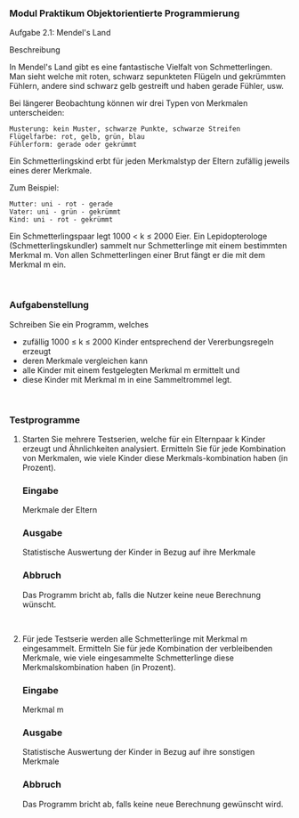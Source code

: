 ### Modul Praktikum Objektorientierte Programmierung ###

Aufgabe 2.1: Mendel's Land
<br>

Beschreibung

In Mendel's Land gibt es eine fantastische Vielfalt von Schmetterlingen. Man sieht welche mit roten, schwarz sepunkteten Flügeln und gekrümmten Fühlern, andere sind schwarz gelb gestreift und haben gerade Fühler, usw.

Bei längerer Beobachtung können wir drei Typen von Merkmalen unterscheiden:

    Musterung: kein Muster, schwarze Punkte, schwarze Streifen
    Flügelfarbe: rot, gelb, grün, blau
    Fühlerform: gerade oder gekrümmt

Ein Schmetterlingskind erbt für jeden Merkmalstyp der Eltern zufällig jeweils eines derer Merkmale.

Zum Beispiel:

    Mutter: uni - rot - gerade
    Vater: uni - grün - gekrümmt
    Kind: uni - rot - gekrümmt

Ein Schmetterlingspaar legt 1000 < k ≤ 2000 Eier. Ein Lepidopterologe (Schmetterlingskundler) sammelt nur Schmetterlinge mit einem bestimmten Merkmal m. Von allen Schmetterlingen einer Brut fängt er die mit dem Merkmal m ein.

<br>

### Aufgabenstellung

Schreiben Sie ein Programm, welches

* zufällig 1000 ≤ k ≤ 2000 Kinder entsprechend der Vererbungsregeln erzeugt
* deren Merkmale vergleichen kann
* alle Kinder mit einem festgelegten Merkmal m ermittelt und
* diese Kinder mit Merkmal m in eine Sammeltrommel legt.

<br>

### Testprogramme

1. Starten Sie mehrere Testserien, welche für ein Elternpaar k Kinder erzeugt und Ähnlichkeiten analysiert. Ermitteln Sie für jede Kombination von Merkmalen, wie viele Kinder diese Merkmals-kombination haben (in Prozent).
    ### Eingabe
    Merkmale der Eltern

    ### Ausgabe
    Statistische Auswertung der Kinder in Bezug auf ihre Merkmale
    ### Abbruch
    Das Programm bricht ab, falls die Nutzer keine neue Berechnung wünscht.
    
<br>

2. Für jede Testserie werden alle Schmetterlinge mit Merkmal m eingesammelt. Ermitteln Sie für jede Kombination der verbleibenden Merkmale, wie viele eingesammelte Schmetterlinge diese
Merkmalskombination haben (in Prozent).

    ### Eingabe
    Merkmal m

    ### Ausgabe
    Statistische Auswertung der Kinder in Bezug auf ihre sonstigen Merkmale

    ### Abbruch
    Das Programm bricht ab, falls keine neue Berechnung gewünscht wird.
